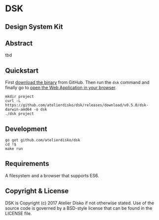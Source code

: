 
# DSK
## Design System Kit

## Abstract

tbd

## Quickstart

First [download the binary](https://github.com/atelierdisko/hoi/releases) from GitHub. Then run the `dsk` command and finally go to [open the Web Application in your browser](http://localhost:8080).

```
mkdir project
curl -L https://github.com/atelierdisko/dsk/releases/download/v0.5.0/dsk-darwin-amd64 -o dsk
./dsk project
```

## Development

```
go get github.com/atelierdisko/dsk
cd !$
make run
```

## Requirements

A filesystem and a browser that supports ES6.

## Copyright & License

DSK is Copyright (c) 2017 Atelier Disko if not otherwise
stated. Use of the source code is governed by a BSD-style
license that can be found in the LICENSE file.

